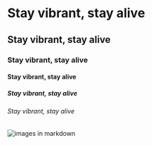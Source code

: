 # Stay vibrant, stay alive
## Stay vibrant, stay alive
### Stay vibrant, stay alive
#### Stay vibrant, stay alive
##### Stay vibrant, stay alive
###### Stay vibrant, stay alive
![images in markdown](https://octodex.github.com/images/yaktocat.png)
